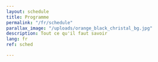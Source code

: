 ```yaml
---
layout: schedule
title: Programme
permalink: "/fr/schedule"
parallax_image: "/uploads/orange_black_christal_bg.jpg"
description: Tout ce qu'il faut savoir
lang: fr
ref: sched

---
```

